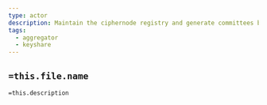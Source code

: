 ```yaml
---
type: actor
description: Maintain the ciphernode registry and generate committees based on seed
tags:
  - aggregator
  - keyshare
---
```

## `=this.file.name`

`=this.description`
